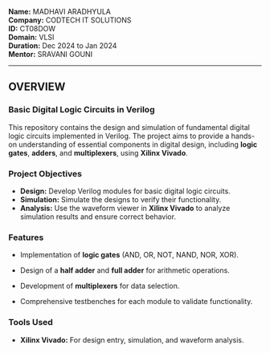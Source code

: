 **Name:** MADHAVI ARADHYULA  
**Company:** CODTECH IT SOLUTIONS  
**ID:** CT08DOW  
**Domain:** VLSI  
**Duration:** Dec 2024 to Jan 2024  
**Mentor:** SRAVANI GOUNI  

---

## **OVERVIEW**

### **Basic Digital Logic Circuits in Verilog**  
This repository contains the design and simulation of fundamental digital logic circuits implemented in Verilog. The project aims to provide a hands-on understanding of essential components in digital design, including **logic gates**, **adders**, and **multiplexers**, using **Xilinx Vivado**.


### **Project Objectives**
- **Design:** Develop Verilog modules for basic digital logic circuits.  
- **Simulation:** Simulate the designs to verify their functionality.  
- **Analysis:** Use the waveform viewer in **Xilinx Vivado** to analyze simulation results and ensure correct behavior.  



### **Features**
- Implementation of **logic gates** (AND, OR, NOT, NAND, NOR, XOR).  
- Design of a **half adder** and **full adder** for arithmetic operations.


- Development of **multiplexers** for data selection.  
- Comprehensive testbenches for each module to validate functionality.  



### **Tools Used**
- **Xilinx Vivado:** For design entry, simulation, and waveform analysis.
